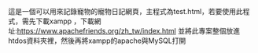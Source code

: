 這是一個可以用來記錄寵物的寵物日記網頁，主程式為test.html，若要使用此程式，需先下載xampp ，下載網址:https://www.apachefriends.org/zh_tw/index.html 並將此專案整個放進htdos資料夾裡，然後再將xampp的apache與MySQL打開

